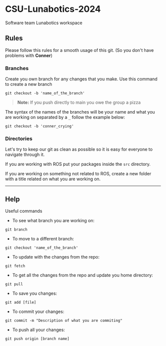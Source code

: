 # CSU-Lunabotics-2024

Software team Lunabotics workspace

## Rules

Please follow this rules for a smooth usage of this git. (So you don't have problems with **Conner**)

### Branches

Create you own branch for any changes that you make. Use this command to create a new branch

`git checkout -b 'name_of_the_branch'`

> **Note:** If you push directly to main you owe the group a pizza

The syntax of the names of the branches will be your name and what you are working on separated by a `_` follow the example below:

`git checkout -b 'conner_crying'`

### Directories

Let's try to keep our git as clean as possible so it is easy for everyone to navigate through it.

If you are working with ROS put your packages inside the `src` directory.

If you are working on something not related to ROS, create a new folder with a title related on what you are working on.

---

## Help

Useful commands

- To see what branch you are working on:

`git branch`

- To move to a different branch:

`git checkout 'name_of_the_branch'`

- To update with the changes from the repo:

`git fetch`

- To get all the changes from the repo and update you home directory:

`git pull`

- To save you changes:

`git add [file]`

- To commit your changes:

`git commit -m "Description of what you are commiting"`

- To push all your changes:

`git push origin [branch name]`

